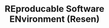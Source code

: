 ---
layout: default
description: Tackles the problem of reproducible research code. It helps users create
  portable "buckets" containing the development environment, analysis code, and data
  (using Docker & JupyterLab). Resen comes pre-installed with community-developed
  software.
notes: Access Tool
poc: Asti Bhatt
shortname: resen
timestamp: Fri, 11 Feb 2022 13:53:01 GMT
title: REproducable Software ENvironment (Resen)
tool/software: REproducable Software ENvironment (Resen)
type: access tool
uuid: 7e51b674-5ea3-4b37-ba93-92898d093afd
website_link: https://ingeo.datatransport.org/home/resen
---